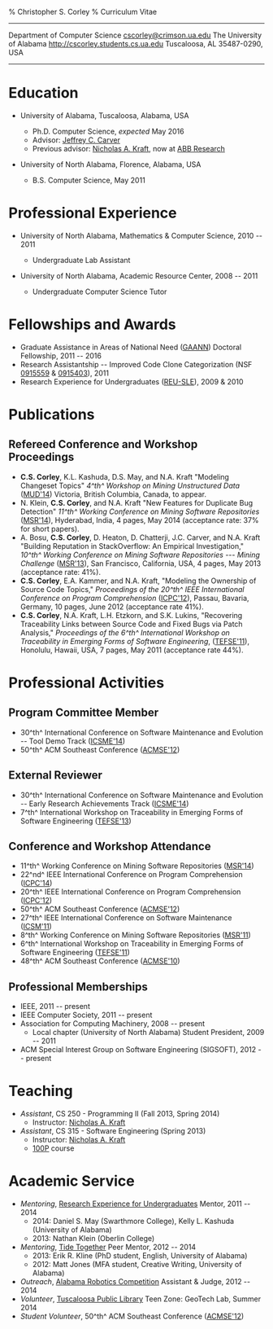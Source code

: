 % Christopher S. Corley
% Curriculum Vitae

------------------------------- -----------------------------------------------------
Department of Computer Science    <span class="mail"><cscorley@crimson.ua.edu></span>
The University of Alabama                        <http://cscorley.students.cs.ua.edu>
Tuscaloosa, AL 35487-0290, USA
------------------------------- -----------------------------------------------------


Education
=========

- University of Alabama, Tuscaloosa, Alabama, USA
    - Ph.D. Computer Science, *expected* May 2016
    - Advisor: [Jeffrey C. Carver](http://carver.cs.ua.edu)
    - Previous advisor: [Nicholas A. Kraft](http://nkraft.cs.ua.edu),
    now at [ABB Research](http://www.abb.com)

- University of North Alabama, Florence, Alabama, USA
    - B.S. Computer Science, May 2011

Professional Experience
=======================

- University of North Alabama, Mathematics & Computer Science, 2010 -- 2011
    - Undergraduate Lab Assistant

- University of North Alabama, Academic Resource Center, 2008 -- 2011
    - Undergraduate Computer Science Tutor

Fellowships and Awards
======================

- Graduate Assistance in Areas of National Need
  ([GAANN](http://gaann.cs.ua.edu/)) Doctoral Fellowship,
  2011 -- 2016
- Research Assistantship -- Improved Code Clone Categorization
  (NSF [0915559](http://nsf.gov/awardsearch/showAward.do?AwardNumber=0915559)
 & [0915403](http://nsf.gov/awardsearch/showAward.do?AwardNumber=0915403)),
 2011
- Research Experience for Undergraduates ([REU-SLE](http://reu.cs.ua.edu/)),
  2009 & 2010

Publications
============

Refereed Conference and Workshop Proceedings
--------------------------------------------

- **C.S. Corley**, K.L. Kashuda, D.S. May, and N.A. Kraft
    "Modeling Changeset Topics"
    *4^th^ Workshop on Mining Unstructured Data*
    ([MUD'14](http://sback.it/mud2014/))
    Victoria, British Columbia, Canada, to appear.
- N. Klein, **C.S. Corley**, and N.A. Kraft
    "New Features for Duplicate Bug Detection"
    *11^th^ Working Conference on Mining Software Repositories*
    ([MSR'14](http://2014.msrconf.org/)),
    Hyderabad, India, 4 pages, May 2014
    (acceptance rate: 37% for short papers).
- A. Bosu, **C.S. Corley**, D. Heaton, D. Chatterji, J.C. Carver, and N.A. Kraft
    "Building Reputation in StackOverflow: An Empirical Investigation,"
    *10^th^ Working Conference on Mining Software Repositories ---
    Mining Challenge*
    ([MSR'13](http://2013.msrconf.org/)),
    San Francisco, California, USA, 4 pages, May 2013
    (acceptance rate: 41%).
- **C.S. Corley**, E.A. Kammer, and N.A. Kraft,
    "Modeling the Ownership of Source Code Topics,"
    *Proceedings of the 20^th^ IEEE International Conference on Program
    Comprehension*
    ([ICPC'12](http://icpc12.sosy-lab.org/)),
    Passau, Bavaria, Germany, 10 pages, June 2012
    (acceptance rate 41%).
- **C.S. Corley**, N.A. Kraft, L.H. Etzkorn, and S.K. Lukins,
    "Recovering Traceability Links between Source Code and Fixed Bugs via Patch
    Analysis,"
    *Proceedings of the 6^th^ International Workshop on Traceability in
    Emerging Forms of Software Engineering*,
    ([TEFSE'11](http://www.cs.wm.edu/semeru/tefse2011)),
    Honolulu, Hawaii, USA, 7 pages, May 2011
    (acceptance rate 44%).

Professional Activities
=======================

Program Committee Member
------------------------

- 30^th^ International Conference on Software Maintenance and Evolution --
    Tool Demo Track ([ICSME'14](http://www.icsme.org/))
- 50^th^ ACM Southeast Conference ([ACMSE'12](http://cs.ua.edu/acmse2012/))

External Reviewer
-----------------

- 30^th^ International Conference on Software Maintenance and Evolution --
    Early Research Achievements Track ([ICSME'14](http://www.icsme.org/))
- 7^th^ International Workshop on Traceability in Emerging Forms of
  Software Engineering ([TEFSE'13](http://www.cse.msstate.edu/~tefse13/))

Conference and Workshop Attendance
--------------------------------

- 11^th^ Working Conference on Mining Software Repositories ([MSR'14](http://2014.msrconf.org/))
- 22^nd^ IEEE International Conference on Program Comprehension ([ICPC'14](http://icpc2014.usask.ca/))
- 20^th^ IEEE International Conference on Program Comprehension ([ICPC'12](http://icpc12.sosy-lab.org/))
- 50^th^ ACM Southeast Conference ([ACMSE'12](http://cs.ua.edu/acmse2012/))
- 27^th^ IEEE International Conference on Software Maintenance ([ICSM'11](http://www.cs.wm.edu/icsm2011))
- 8^th^ Working Conference on Mining Software Repositories ([MSR'11](http://2011.msrconf.org/))
- 6^th^ International Workshop on Traceability in Emerging Forms of Software Engineering ([TEFSE'11](http://www.cs.wm.edu/semeru/tefse2011))
- 48^th^ ACM Southeast Conference ([ACMSE'10](http://www.cs.oldemiss.edu/acmse2010/))

Professional Memberships
------------------------

- IEEE, 2011 -- present
- IEEE Computer Society, 2011 -- present
- Association for Computing Machinery, 2008 -- present
    - Local chapter (University of North Alabama) Student President, 2009 -- 2011
- ACM Special Interest Group on Software Engineering (SIGSOFT), 2012 -- present

Teaching
========

- *Assistant*, CS 250 - Programming II (Fall 2013, Spring 2014)
    - Instructor: [Nicholas A. Kraft](http://nkraft.cs.ua.edu/)
- *Assistant*, CS 315 - Software Engineering (Spring 2013)
    - Instructor: [Nicholas A. Kraft](http://nkraft.cs.ua.edu/)
    - [100P](http://100p.cs.ua.edu/) course

Academic Service
================

- *Mentoring*, [Research Experience for Undergraduates](http://reu.cs.ua.edu/)
  Mentor, 2011 -- 2014
    - 2014:
        Daniel S. May (Swarthmore College),
        Kelly L. Kashuda (University of Alabama)
    - 2013:
        Nathan Klein (Oberlin College)
- *Mentoring*, [Tide Together](http://graduate.ua.edu/tidetogether/)
  Peer Mentor, 2012 -- 2014
    - 2013:
        Erik R. Kline (PhD student, English, University of Alabama)
    - 2012:
        Matt Jones (MFA student, Creative Writing, University of Alabama)
- *Outreach*, [Alabama Robotics Competition](http://outreach.cs.ua.edu/robotics-contest/)
    Assistant & Judge, 2012 -- 2014
- *Volunteer*, [Tuscaloosa Public Library](http://www.tuscaloosa-library.org/)
    Teen Zone: GeoTech Lab, Summer 2014
- *Student Volunteer*, 50^th^ ACM Southeast Conference ([ACMSE'12](http://cs.ua.edu/acmse2012/))

